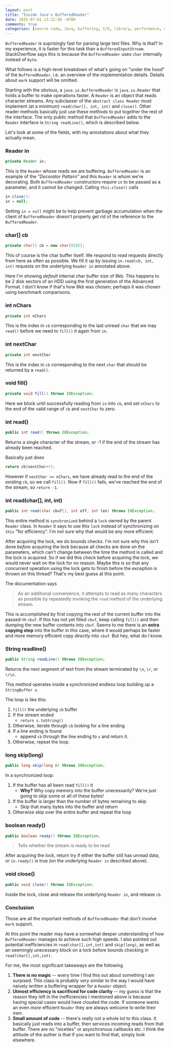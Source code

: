 ```yaml
---
layout: post
title: "Inside Java's BufferedReader"
date: 2015-07-01 13:22:50 -0700
comments: true
categories: [source code, Java, buffering, I/O, library, performance, explanation]
---
```


`BufferedReader` is suprisingly fast for parsing large text files. Why is that?
In my experience, it is faster for this task than a `BufferedInputStream`.
StackOverflow says this is because the `BufferedReader` uses `char` internally
instead of `byte`.

What follows is a high-level breakdown of what's going on "under the hood" of
the `BufferedReader`, i.e. an overview of the implementation details.
Details about `mark` support will be omitted.

<!-- more -->

Starting with the obvious, a `java.io.BufferedReader` is `java.io.Reader` that
holds a buffer to make operations faster. A `Reader` is an object that reads
character streams. Any subclasser of the `abstract class Reader` must implement
(at a minimum) `read(char[], int, int)` and `close()`. Other reader methods
basically just use these methods to put together the rest of the interface. The
only public method that `BufferedReader` adds to the `Reader` interface is
`String readLine()`, which is described below.

Let's look at some of the fields, with my annotations about what they actually
mean.

### Reader in

```java
private Reader in;
```

This is the `Reader` whose reads we are buffering. `BufferedReader` is an
example of the *"Decorator Pattern"* and this `Reader` is whom we're
decorating. Both `BufferedReader` constructors require `in` to be passed as a
parameter, and it cannot be changed. Calling `this.close()` calls

```java    
in.close();
in = null;
```

Setting `in = null` might be to help prevent garbage accumulation when the
client of `BufferedReader` doesn't properly get rid of the reference to the
`BufferedReader`.


### char[] cb

```java
private char[] cb = new char[8192];
```

This of course is the char buffer itself. We respond to read requests directly
from here as often as possible. We fill it up by issuing `in.read(cb, int,
int)` requests on the underlying `Reader in` annotated above.

Here I'm showing *default* internal char buffer size of 8kb. This happens to be
2 disk sectors of an HDD using the first generation of the Advanced Format. I
don't know if that's how 8kb was chosen; perhaps it was chosen using benchmark
comparisons.

### int nChars

```java
private int nChars
```

This is the index in `cb` corresponding to the last unread `char` that we may
`read()` before we need to `fill()` it again from `in`.

### int nextChar

```java
private int nextChar
```

This is the index in `cb` corresponding to the next `char` that should be
returned by a `read()`.

### void fill()

```java
private void fill() throws IOException;
```

Here we block until successfully reading from `in` into `cb`, and set `nChars`
to the end of the valid range of `cb` and `nextChar` to zero.

### int read()

```java
public int read() throws IOException;
```

Returns a single character of the stream, or -1 if the end of the stream has
already been reached.

Basically just does

```java
return cb[nextChar++];
```

However if `nextChar >= nChars`, we have already read to the end of the
existing `cb`, so we call `fill()`. Now if `fill()` fails, we've reached the
end of the stream, so `return -1`.

### int read(char[], int, int)

```java
public int read(char cbuf[], int off, int len) throws IOException;
```

This entire method is `synchronized` behind a `lock` owned by the parent
`Reader` class. In `Reader` it says to use this `lock` instead of synchronizing
on `this` "for efficiency". I'm not sure why that would be any more efficient.

After acquiring the lock, we do bounds checks. I'm not sure why this isn't done
*before* acquiring the lock because all checks are done on the parameters,
which can't change between the time the method is called and the lock is
acquired. So if we did this check before acquiring the lock, we would never
wait on the lock for no reason. Maybe this is so that any concurrent operation
using the lock gets to finish before the exception is thrown on this thread?
That's my best guess at this point.

The documentation says 

> As an additional convenience, it attempts to read as many characters as
> possible by repeatedly invoking the `read` method of the underlying stream.

This is accomplished by first copying the rest of the current buffer into the
passed-in `cbuf`. If this has not yet filled `cbuf`, keep calling `fill()` and
then dumping the new buffer contents into `cbuf`. Seems to me there is an
**extra copying step** into the buffer in this case, where it would perhaps be
faster and more memory efficient copy *directly* into `cbuf`. But hey, what do
I know.

### String readline()

```java
public String readLine() throws IOException;
```

Returns the next segment of text from the stream terminated by `\n`, `\r`, or
`\r\n`.

This method operates inside a synchronized endless loop building up a
`StringBuffer s`.

The loop is like this:

1. `fill()` the underlying `cb` buffer
2. If the stream ended
    * `return s.toString()`
3. Otherwise, iterate through `cb` looking for a line ending
4. If a line ending is found
    * append `cb` through the line ending to `s` and return it.
5. Otherwise, repeat the loop.

### long skip(long)

```java
public long skip(long n) throws IOException;
```

In a synchronized loop:

1. If the buffer has all been read `fill()` it
    * **Why?** Why copy memory into the buffer unecessarily? We're just going
      to skip some or all of these bytes!
2. If the buffer is larger than the number of bytes remaining to skip
    * Skip that many bytes into the buffer and return
3. Otherwise skip over the entire buffer and repeat the loop

### boolean ready()

```java
public boolean ready() throws IOException;
```

> Tells whether the stream is ready to be read

After acquiring the lock, return try if either the buffer still has unread
data, or `in.ready()` is true (on the underlying `Reader in` described above).

### void close()

```java
public void close() throws IOException;
```

Inside the lock, close and release the underlying `Reader in`, and release
`cb`.

### Conclusion

Those are all the important methods of `BufferedReader` that don't involve
`mark` support.

At this point the reader may have a somewhat deeper understanding of how
`BufferedReader` manages to achieve such high speeds. I also pointed out
potential inefficiencies in `read(char[],int,int)` and `skip(long)`, as well as
an seemingly unecessary block on a lock before bounds checking in
`read(char[],int,int)`.

For me, the most significant takeaways are the following

1. **There is no magic** -- every time I find this out about something I am
   surpised. This class is probably *very* similar to the way I would have
   naively written a buffering wrapper for a `Reader` object.
2. **Utmost efficiency is sacrificed for code clarity** -- my guess is that the
   reason they left in the inefficiencies I mentioned above is because having
   special cases would have clouded the code. If someone wants an even *more*
   efficient `Reader` they are always welcome to write their own.
3. **Small amount of code** -- there's really not a whole lot to this class. It
   basically just reads into a buffer, then services incoming reads from that
   buffer. There are no "niceties" or asynchronous callbacks etc. I think the
   attitude of the auther is that if you want to find that, simply look
   elsewhere.
